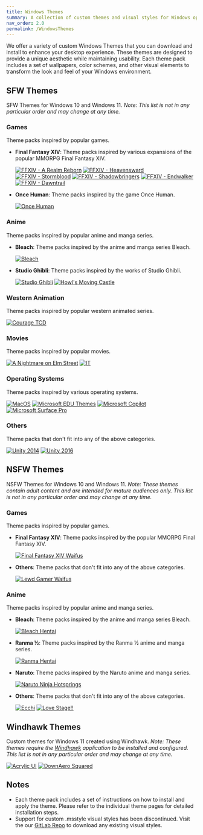```yaml
---
title: Windows Themes
summary: A collection of custom themes and visual styles for Windows operating systems.
nav_order: 2.0
permalink: /WindowsThemes
---
```


We offer a variety of custom Windows Themes that you can download and install to enhance your desktop experience. These themes are designed to provide a unique aesthetic while maintaining usability. Each theme pack includes a set of wallpapers, color schemes, and other visual elements to transform the look and feel of your Windows environment.

## SFW Themes

SFW Themes for Windows 10 and Windows 11. *Note: This list is not in any particular order and may change at any time.*

### Games

Theme packs inspired by popular games.

- **Final Fantasy XIV**: Theme packs inspired by various expansions of the popular MMORPG Final Fantasy XIV.

    [![FFXIV - A Realm Reborn](https://img.shields.io/badge/Final%20Fantasy%20XIV%20A%20Realm%20Reborn-black?style=for-the-badge&logo=codecrafters&logoColor=white&logoSize=auto&labelColor=blue&color=black&cacheSeconds=3600)](https://the-back-room.info/WindowsThemes/Deskthemepacks/FFXIVARealmReborn) 
    [![FFXIV - Heavensward](https://img.shields.io/badge/Final%20Fantasy%20XIV%20Heavensward-black?style=for-the-badge&logo=codecrafters&logoColor=white&logoSize=auto&labelColor=blue&color=black&cacheSeconds=3600)](https://the-back-room.info/WindowsThemes/Deskthemepacks/FFXIVHeavensward) 
    [![FFXIV - Stormblood](https://img.shields.io/badge/Final%20Fantasy%20XIV%20Stormblood-black?style=for-the-badge&logo=codecrafters&logoColor=white&logoSize=auto&labelColor=blue&color=black&cacheSeconds=3600)](https://the-back-room.info/WindowsThemes/Deskthemepacks/FFXIVStormblood) 
    [![FFXIV - Shadowbringers](https://img.shields.io/badge/Final%20Fantasy%20XIV%20Shadowbringers-black?style=for-the-badge&logo=codecrafters&logoColor=white&logoSize=auto&labelColor=blue&color=black&cacheSeconds=3600)](https://the-back-room.info/WindowsThemes/Deskthemepacks/FFXIVShadowbringers) 
    [![FFXIV - Endwalker](https://img.shields.io/badge/Final%20Fantasy%20XIV%20Endwalker-black?style=for-the-badge&logo=codecrafters&logoColor=white&logoSize=auto&labelColor=blue&color=black&cacheSeconds=3600)](https://the-back-room.info/WindowsThemes/Deskthemepacks/FFXIVEW) 
    [![FFXIV - Dawntrail](https://img.shields.io/badge/Final%20Fantasy%20XIV%20Dawntrail-black?style=for-the-badge&logo=codecrafters&logoColor=white&logoSize=auto&labelColor=blue&color=black&cacheSeconds=3600)](https://the-back-room.info/WindowsThemes/Deskthemepacks/FFXIVDawntrail)

- **Once Human**: Theme packs inspired by the game Once Human.

    [![Once Human](https://img.shields.io/badge/Once%20Human-black?style=for-the-badge&logo=codecrafters&logoColor=white&logoSize=auto&labelColor=blue&color=black&cacheSeconds=3600)](https://the-back-room.info/WindowsThemes/Deskthemepacks/OnceHuman)

### Anime

Theme packs inspired by popular anime and manga series.

- **Bleach**: Theme packs inspired by the anime and manga series Bleach.

    [![Bleach](https://img.shields.io/badge/Bleach-black?style=for-the-badge&logo=codecrafters&logoColor=white&logoSize=auto&labelColor=blue&color=black&cacheSeconds=3600)](https://the-back-room.info/WindowsThemes/Deskthemepacks/BLEACH)

- **Studio Ghibli**: Theme packs inspired by the works of Studio Ghibli.

    [![Studio Ghibli](https://img.shields.io/badge/Studio%20Ghibli-black?style=for-the-badge&logo=codecrafters&logoColor=white&logoSize=auto&labelColor=blue&color=black&cacheSeconds=3600)](https://the-back-room.info/WindowsThemes/Deskthemepacks/StudioGhibli) 
    [![Howl's Moving Castle](https://img.shields.io/badge/Howl's%20Moving%20Castle-black?style=for-the-badge&logo=codecrafters&logoColor=white&logoSize=auto&labelColor=blue&color=black&cacheSeconds=3600)](https://the-back-room.info/WindowsThemes/Deskthemepacks/HowlsMovingCastle)

### Western Animation

Theme packs inspired by popular western animated series.

[![Courage TCD](https://img.shields.io/badge/Courage%20TCD-black?style=for-the-badge&logo=codecrafters&logoColor=white&logoSize=auto&labelColor=blue&color=black&cacheSeconds=3600)](https://the-back-room.info/WindowsThemes/Deskthemepacks/CourageTCD)

### Movies

Theme packs inspired by popular movies.

[![A Nightmare on Elm Street](https://img.shields.io/badge/A%20Nightmare%20on%20Elm%20Street-black?style=for-the-badge&logo=codecrafters&logoColor=white&logoSize=auto&labelColor=blue&color=black&cacheSeconds=3600)](https://the-back-room.info/WindowsThemes/Deskthemepacks/ANightmareOnElmStreet) 
[![IT](https://img.shields.io/badge/IT-black?style=for-the-badge&logo=codecrafters&logoColor=white&logoSize=auto&labelColor=blue&color=black&cacheSeconds=3600)](https://the-back-room.info/WindowsThemes/Deskthemepacks/IT)

### Operating Systems

Theme packs inspired by various operating systems.

[![MacOS](https://img.shields.io/badge/MacOS-black?style=for-the-badge&logo=codecrafters&logoColor=white&logoSize=auto&labelColor=blue&color=black&cacheSeconds=3600)](https://the-back-room.info/WindowsThemes/Deskthemepacks/MacOS) 
[![Microsoft EDU Themes](https://img.shields.io/badge/Microsoft%20EDU%20Themes-black?style=for-the-badge&logo=codecrafters&logoColor=white&logoSize=auto&labelColor=blue&color=black&cacheSeconds=3600)](https://the-back-room.info/WindowsThemes/Deskthemepacks/MicrosoftEDUThemes) 
[![Microsoft Copilot](https://img.shields.io/badge/Microsoft%20Copilot-black?style=for-the-badge&logo=codecrafters&logoColor=white&logoSize=auto&labelColor=blue&color=black&cacheSeconds=3600)](https://the-back-room.info/WindowsThemes/Deskthemepacks/MicrosoftCopilot) 
[![Microsoft Surface Pro](https://img.shields.io/badge/Microsoft%20Surface%20Pro-black?style=for-the-badge&logo=codecrafters&logoColor=white&logoSize=auto&labelColor=blue&color=black&cacheSeconds=3600)](https://the-back-room.info/WindowsThemes/Deskthemepacks/MicrosoftSurfacePro)

### Others

Theme packs that don't fit into any of the above categories.

[![Unity 2014](https://img.shields.io/badge/Unity%202014-black?style=for-the-badge&logo=codecrafters&logoColor=white&logoSize=auto&labelColor=blue&color=black&cacheSeconds=3600)](https://the-back-room.info/WindowsThemes/Deskthemepacks/Unity2014) 
[![Unity 2016](https://img.shields.io/badge/Unity%202016-black?style=for-the-badge&logo=codecrafters&logoColor=white&logoSize=auto&labelColor=blue&color=black&cacheSeconds=3600)](https://the-back-room.info/WindowsThemes/Deskthemepacks/Unity2016)

## NSFW Themes

NSFW Themes for Windows 10 and Windows 11. *Note: These themes contain adult content and are intended for mature audiences only. This list is not in any particular order and may change at any time.*

### Games

Theme packs inspired by popular games.

- **Final Fantasy XIV**: Theme packs inspired by the popular MMORPG Final Fantasy XIV.

    [![Final Fantasy XIV Waifus](https://img.shields.io/badge/Final%20Fantasy%20XIV%20Waifus-black?style=for-the-badge&logo=codecrafters&logoColor=white&logoSize=auto&labelColor=blue&color=black&cacheSeconds=3600)](https://the-back-room.info/WindowsThemes/Deskthemepacks/FinalFantasyXIVWaifus)

- **Others**: Theme packs that don't fit into any of the above categories.

    [![Lewd Gamer Waifus](https://img.shields.io/badge/Lewd%20Gamer%20Waifus-black?style=for-the-badge&logo=codecrafters&logoColor=white&logoSize=auto&labelColor=blue&color=black&cacheSeconds=3600)](https://the-back-room.info/WindowsThemes/Deskthemepacks/LewdGamerWaifus)

### Anime

Theme packs inspired by popular anime and manga series.

- **Bleach**: Theme packs inspired by the anime and manga series Bleach.

    [![Bleach Hentai](https://img.shields.io/badge/Bleach%20Hentai-black?style=for-the-badge&logo=codecrafters&logoColor=white&logoSize=auto&labelColor=blue&color=black&cacheSeconds=3600)](https://the-back-room.info/WindowsThemes/Deskthemepacks/BLEACHHentai)

- **Ranma ½**: Theme packs inspired by the Ranma ½ anime and manga series.

    [![Ranma Hentai](https://img.shields.io/badge/Ranma%20Hentai-black?style=for-the-badge&logo=codecrafters&logoColor=white&logoSize=auto&labelColor=blue&color=black&cacheSeconds=3600)](https://the-back-room.info/WindowsThemes/Deskthemepacks/RanmaHentai)

- **Naruto**: Theme packs inspired by the Naruto anime and manga series.

    [![Naruto Ninja Hotsprings](https://img.shields.io/badge/Naruto%20Ninja%20Hotsprings-black?style=for-the-badge&logo=codecrafters&logoColor=white&logoSize=auto&labelColor=blue&color=black&cacheSeconds=3600)](https://the-back-room.info/WindowsThemes/Deskthemepacks/NarutoNinjaHotsprings)

- **Others**: Theme packs that don't fit into any of the above categories.

    [![Ecchi](https://img.shields.io/badge/Ecchi-black?style=for-the-badge&logoColor=white&logo=codecrafters&logoSize=auto&labelColor=blue&color=black&cacheSeconds=3600)](https://the-back-room.info/WindowsThemes/Deskthemepacks/Ecchi) 
    [![Love Stage!!](https://img.shields.io/badge/Love%20Stage!!-black?style=for-the-badge&logoColor=white&logo=codecrafters&logoSize=auto&labelColor=blue&color=black&cacheSeconds=3600)](https://the-back-room.info/WindowsThemes/Deskthemepacks/LoveStage)


## Windhawk Themes

Custom themes for Windows 11 created using Windhawk. *Note: These themes require the [Windhawk](https://windhawk.net) application to be installed and configured. This list is not in any particular order and may change at any time.*

[![Acrylic UI](https://img.shields.io/badge/Acrylic%20UI-black?style=for-the-badge&logo=codecrafters&logoColor=white&logoSize=auto&labelColor=blue&color=black&cacheSeconds=3600)](https://the-back-room.info/WindowsThemes/WindhawkThemes/AcrylicUI) 
[![DownAero Squared](https://img.shields.io/badge/DownAero%20Squared-black?style=for-the-badge&logo=codecrafters&logoColor=white&logoSize=auto&labelColor=blue&color=black&cacheSeconds=3600)](https://the-back-room.info/WindowsThemes/WindhawkThemes/DownAeroSquared)

## Notes

- Each theme pack includes a set of instructions on how to install and apply the theme. Please refer to the individual theme pages for detailed installation steps.
- Support for custom .msstyle visual styles has been discontinued. Visit the our [GitLab Repo](https://gitlab.com/the-back-room/) to download any existing visual styles.